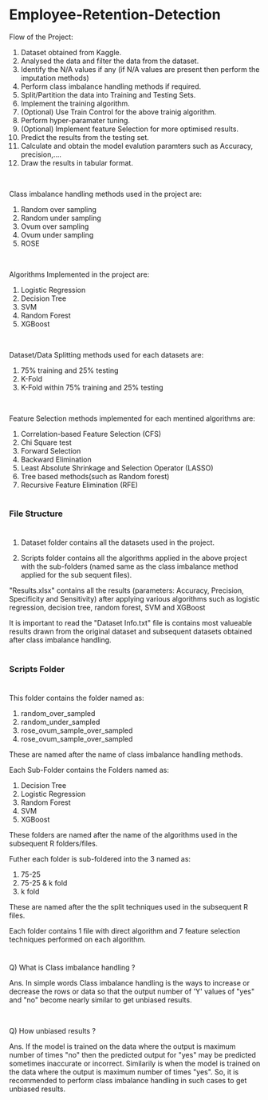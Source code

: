 # Employee-Retention-Detection

Flow of the Project:
1. Dataset obtained from Kaggle.
2. Analysed the data and filter the data from the dataset.
3. Identify the N/A values if any (if N/A values are present then perform the imputation methods)
4. Perform class imbalance handling methods if required.
5. Split/Partition the data into Training and Testing Sets.
6. Implement the training algorithm.
7. (Optional) Use Train Control for the above trainig algorithm.
8. Perform hyper-paramater tuning.
9. (Optional) Implement feature Selection for more optimised results.
10. Predict the results from the testing set.
11. Calculate and obtain the model evalution paramters such as Accuracy, precision,....
12. Draw the results in tabular format.

<html>
   <body>
      <br>
   </body>
</html>

Class imbalance handling methods used in the project are:
1. Random over sampling
2. Random under sampling
3. Ovum over sampling
4. Ovum under sampling
5. ROSE

<html>
   <body>
      <br>
   </body>
</html>

Algorithms Implemented in the project are:
1. Logistic Regression
2. Decision Tree
3. SVM
4. Random Forest
5. XGBoost

<html>
   <body>
      <br>
   </body>
</html>

Dataset/Data Splitting methods used for each datasets are:
1. 75% training and 25% testing
2. K-Fold
3. K-Fold within 75% training and 25% testing

<html>
   <body>
      <br>
   </body>
</html>

Feature Selection methods implemented for each mentined algorithms are:
1. Correlation-based Feature Selection (CFS)
2. Chi Square test
3. Forward Selection
4. Backward Elimination
5. Least Absolute Shrinkage and Selection Operator (LASSO)
6. Tree based methods(such as Random forest)
7. Recursive Feature Elimination (RFE)

#

<html>
   <body>
      <h3>File Structure</h3>
   </body>
</html>

#
1. Dataset folder contains all the datasets used in the project.

2. Scripts folder contains all the algorithms applied in the above project with the sub-folders (named same as the class imbalance method applied for the sub sequent files).

"Results.xlsx" contains all the results (parameters: Accuracy, Precision, Specificity and Sensitivity) after applying various algorithms such as logistic regression, decision tree, random forest, SVM and XGBoost

It is important to read the "Dataset Info.txt" file is contains most valueable results drawn from the original dataset and subsequent datasets obtained after class imbalance handling.

#

<html>
   <body>
      <h3>Scripts Folder</h3>
   </body>
</html>

#

This folder contains the folder named as:
1. random_over_sampled
2. random_under_sampled
3. rose_ovum_sample_over_sampled
4. rose_ovum_sample_over_sampled

These are named after the name of class imbalance handling methods.


Each Sub-Folder contains the Folders named as:
1. Decision Tree
2. Logistic Regression
3. Random Forest
4. SVM
5. XGBoost

These folders are named after the name of the algorithms used in the subsequent R folders/files.

Futher each folder is sub-foldered into the 3 named as:
1. 75-25
2. 75-25 & k fold
3. k fold
   
These are named after the the split techniques used in the subsequent R files.

Each folder contains 1 file with direct algorithm and 7 feature selection techniques performed on each algorithm.

#
Q) What is Class imbalance handling ?

Ans. In simple words Class imbalance handling is the ways to increase or decrease the rows or data so that the output number of 'Y' values of "yes" and "no" become nearly similar to get unbiased results.
<html>
   <body>
      <br>
   </body>
</html>

Q) How unbiased results ?

Ans. If the model is trained on the data where the output is maximum number of times "no" then the predicted output for "yes" may be predicted sometimes inaccurate or incorrect. Similarily is when the model is trained on the data where the output is maximum number of times "yes". So, it is recommended to perform class imbalance handling in such cases to get unbiased results.
#
